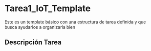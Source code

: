 # Tarea1_IoT_Template

Este es un template básico con una estructura de tarea definida y que busca ayudarlos a organizarla bien

## Descripción Tarea
